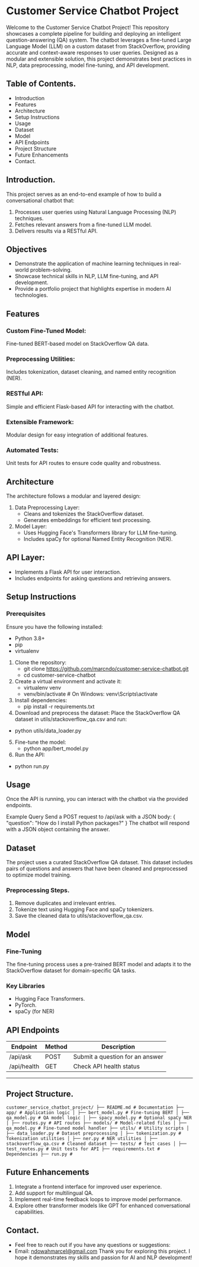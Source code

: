 # Customer Service Chatbot Project

Welcome to the Customer Service Chatbot Project! This repository showcases a complete pipeline for building and deploying an intelligent question-answering (QA) system. The chatbot leverages a fine-tuned Large Language Model (LLM) on a custom dataset from StackOverflow, providing accurate and context-aware responses to user queries. Designed as a modular and extensible solution, this project demonstrates best practices in NLP, data preprocessing, model fine-tuning, and API development.

## Table of Contents.
 * Introduction
 * Features
 * Architecture
 * Setup Instructions
 * Usage
 * Dataset
 * Model
 * API Endpoints
 * Project Structure
 * Future Enhancements
 * Contact.
## Introduction.
This project serves as an end-to-end example of how to build a conversational chatbot that:
1. Processes user queries using Natural Language Processing (NLP) techniques.
2. Fetches relevant answers from a fine-tuned LLM model.
3. Delivers results via a RESTful API.
## Objectives
* Demonstrate the application of machine learning techniques in real-world problem-solving.
* Showcase technical skills in NLP, LLM fine-tuning, and API development.
* Provide a portfolio project that highlights expertise in modern AI technologies.
## Features
### Custom Fine-Tuned Model: 
Fine-tuned BERT-based model on StackOverflow QA data.
### Preprocessing Utilities: 
 Includes tokenization, dataset cleaning, and named entity recognition (NER).
 ### RESTful API: 
 Simple and efficient Flask-based API for interacting with the chatbot.
 ### Extensible Framework:
 Modular design for easy integration of additional features.
 ### Automated Tests:
  Unit tests for API routes to ensure code quality and robustness.
## Architecture
The architecture follows a modular and layered design:
1. Data Preprocessing Layer:
   * Cleans and tokenizes the StackOverflow dataset.
   * Generates embeddings for efficient text processing.
2. Model Layer:
   * Uses Hugging Face's Transformers library for LLM fine-tuning.
   * Includes spaCy for optional Named Entity Recognition (NER).
## API Layer:
 * Implements a Flask API for user interaction.
 * Includes endpoints for asking questions and retrieving answers.
   
## Setup Instructions
### Prerequisites
Ensure you have the following installed:
 * Python 3.8+
 * pip
 * virtualenv
1. Clone the repository:
   * git clone https://github.com/marcndo/customer-service-chatbot.git
   * cd customer-service-chatbot
2. Create a virtual environment and activate it:
   * virtualenv venv
   *  venv/bin/activate  # On Windows: venv\Scripts\activate
3. Install dependencies:
   * pip install -r requirements.txt
4. Download and preprocess the dataset:
Place the StackOverflow QA dataset in utils/stackoverflow_qa.csv and run:
 * python utils/data_loader.py
5. Fine-tune the model:
   * python app/bert_model.py
6. Run the API:
  * python run.py
## Usage
Once the API is running, you can interact with the chatbot via the provided endpoints.

Example Query
Send a POST request to /api/ask with a JSON body:
{
  "question": "How do I install Python packages?"
}
The chatbot will respond with a JSON object containing the answer.

## Dataset
The project uses a curated StackOverflow QA dataset. This dataset includes pairs of questions and answers that have been cleaned and preprocessed to optimize model training.
### Preprocessing Steps.
 1. Remove duplicates and irrelevant entries.
 2. Tokenize text using Hugging Face and spaCy tokenizers.
 3. Save the cleaned data to utils/stackoverflow_qa.csv.
## Model
### Fine-Tuning
The fine-tuning process uses a pre-trained BERT model and adapts it to the StackOverflow dataset for domain-specific QA tasks.
### Key Libraries
 * Hugging Face Transformers.
 * PyTorch.
 * spaCy (for NER)
## API Endpoints
| Endpoint        | Method | Description                         |
|-----------------|--------|-------------------------------------|
| /api/ask        | POST   | Submit a question for an answer    |
| /api/health     | GET    | Check API health status            |
-----------------------------------------------------------------

## Project Structure.
```customer_service_chatbot_project/ ├── README.md # Documentation ├── app/ # Application logic │ ├── bert_model.py # Fine-tuning BERT │ ├── qa_model.py # QA model logic │ ├── spacy_model.py # Optional spaCy NER │ ├── routes.py # API routes ├── models/ # Model-related files │ ├── qa_model.py # Fine-tuned model handler ├── utils/ # Utility scripts │ ├── data_loader.py # Dataset preprocessing │ ├── tokenization.py # Tokenization utilities │ ├── ner.py # NER utilities │ ├── stackoverflow_qa.csv # Cleaned dataset ├── tests/ # Test cases │ ├── test_routes.py # Unit tests for API ├── requirements.txt # Dependencies ├── run.py # ```


## Future Enhancements
1. Integrate a frontend interface for improved user experience.
2. Add support for multilingual QA.
3. Implement real-time feedback loops to improve model performance.
4. Explore other transformer models like GPT for enhanced conversational capabilities.

## Contact.
 * Feel free to reach out if you have any questions or suggestions:
 * Email: ndowahmarcel@gmail.com
Thank you for exploring this project. I hope it demonstrates my skills and passion for AI and NLP development!
